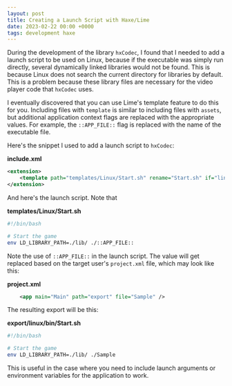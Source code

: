 ```yaml
---
layout: post
title: Creating a Launch Script with Haxe/Lime
date: 2023-02-22 00:00 +0000
tags: development haxe
---
```


During the development of the library `hxCodec`, I found that I needed to add a launch script to be used on Linux, because if the executable was simply run directly, several dynamically linked libraries would not be found. This is because Linux does not search the current directory for libraries by default. This is a problem because these library files are necessary for the video player code that `hxCodec` uses.

I eventually discovered that you can use Lime's template feature to do this for you. Including files with `template` is similar to including files with `assets`, but additional application context flags are replaced with the appropriate values. For example, the `::APP_FILE::` flag is replaced with the name of the executable file.

Here's the snippet I used to add a launch script to `hxCodec`:

**include.xml**
```xml
<extension>
    <template path="templates/Linux/Start.sh" rename="Start.sh" if="linux" />
</extension>
```

And here's the launch script. Note that 

**templates/Linux/Start.sh**
```bash
#!/bin/bash

# Start the game
env LD_LIBRARY_PATH=./lib/ ./::APP_FILE::
```

Note the use of `::APP_FILE::` in the launch script. The value will get replaced based on the target user's `project.xml` file, which may look like this:

**project.xml**
```xml
	<app main="Main" path="export" file="Sample" />
```

The resulting export will be this:

**export/linux/bin/Start.sh**
```bash
#!/bin/bash

# Start the game
env LD_LIBRARY_PATH=./lib/ ./Sample
```

This is useful in the case where you need to include launch arguments or environment variables for the application to work.
